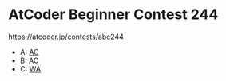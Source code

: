 # AtCoder Beginner Contest 244

https://atcoder.jp/contests/abc244

- A: [AC](https://atcoder.jp/contests/abc244/submissions/30278760)
- B: [AC](https://atcoder.jp/contests/abc244/submissions/30288079)
- C: [WA](https://atcoder.jp/contests/abc244/submissions/30305741)